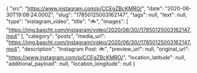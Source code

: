 {
  "src": "https://www.instagram.com/p/CCEgZBcKMRO/",
  "date": "2020-06-30T19:08:24.000Z",
  "slug": "17850125003162147",
  "tags": null,
  "text": null,
  "type": "instagram_video",
  "title": "🚲",
  "images": [
    "https://img.bascht.com/instagram/video/2020/06/30//17850125003162147.mp4"
  ],
  "category": "posts",
  "media_url": "https://img.bascht.com/instagram/video/2020/06/30//17850125003162147.mp4",
  "description": "Instagram Post: 🚲",
  "preview_url": null,
  "original_url": "https://www.instagram.com/p/CCEgZBcKMRO/",
  "location_latitude": null,
  "additional_payload": null,
  "location_longitude": null
}
